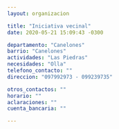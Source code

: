 ```yaml
---
layout: organizacion

title: "Iniciativa vecinal"
date: 2020-05-21 15:09:43 -0300

departamento: "Canelones"
barrio: "Canelones"
actividades: "Las Piedras"
necesidades: "Olla"
telefono_contacto: ""
direccion: "097992973 - 099239735"

otros_contactos: ""
horario: ""
aclaraciones: ""
cuenta_bancaria: ""

---
```


